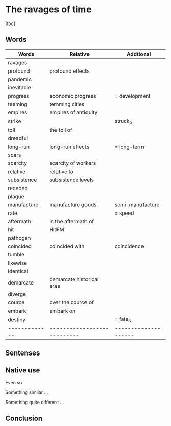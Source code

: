 # The ravages of time

<!--
from: The Economist March 14th 2020
date: 2022.11.06
tags: economy, pandemic, ...
-->

<div style="center">
[toc]
</div>

## Words

| Words       | Relative                  | Addtional          |
|-------------|---------------------------|--------------------|
| ravages     |                           |                    |
| profound    | profound effects          |                    |
| pandemic    |                           |                    |
| inevitable  |                           |                    |
| progress    | economic progress         | = development      |
| teeming     | temming cities            |                    |
| empires     | empires of antiquity      |                    |
| strike      |                           | struck<sub>p</sub> |
| toll        | the toll of               |                    |
| dreadful    |                           |                    |
| long-run    | long-run effects          | = long-term        |
| scars       |                           |                    |
| scarcity    | scarcity of workers       |                    |
| relative    | relative to               |                    |
| subsistence | subsistence levels        |                    |
| receded     |                           |                    |
| plague      |                           |                    |
| manufacture | manufacture goods         | semi-manufacture   |
| rate        |                           | = speed            |
| aftermath   | in the aftermath of       |                    |
| hit         | HitFM                     |                    |
| pathogen    |                           |                    |
| coincided   | coincided with            | coincidence        |
| tumble      |                           |                    |
| likewise    |                           |                    |
| identical   |                           |                    |
| demarcate   | demarcate historical eras |                    |
| diverge     |                           |                    |
| cource      | over the cource of        |                    |
| embark      | embark on                 |                    |
| destiny     |                           | = fate<sub>N</sub> |
|-------------|---------------------------|--------------------|


## Sentenses



## Native use

Even so

Something similar ...

Something quite different ...


## Conclusion



